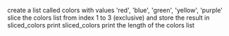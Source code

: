 create a list called colors with values 'red', 'blue', 'green', 'yellow', 'purple'
slice the colors list from index 1 to 3 (exclusive) and store the result in sliced_colors
print sliced_colors
print the length of the colors list
